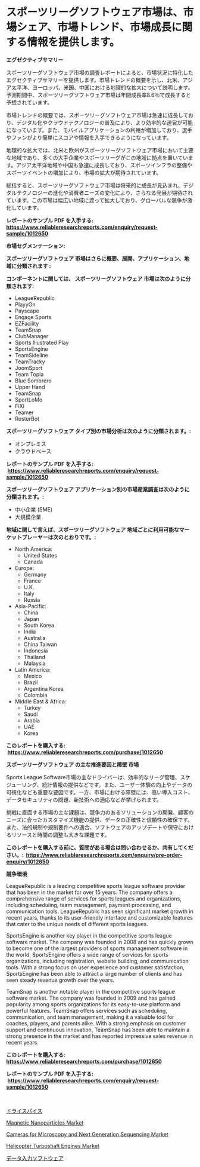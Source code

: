 <p><h1>スポーツリーグソフトウェア市場は、市場シェア、市場トレンド、市場成長に関する情報を提供します。</h1></p><p><strong>エグゼクティブサマリー</strong></p>
<p><p>スポーツリーグソフトウェア市場の調査レポートによると、市場状況に特化したエグゼクティブサマリーを提供します。市場トレンドの概要を示し、北米、アジア太平洋、ヨーロッパ、米国、中国における地理的な拡大について説明します。予測期間中、スポーツリーグソフトウェア市場は年間成長率8.6％で成長すると予想されています。</p><p>市場トレンドの概要では、スポーツリーグソフトウェア市場は急速に成長しており、デジタル化やクラウドテクノロジーの普及により、より効率的な運営が可能になっています。また、モバイルアプリケーションの利用が増加しており、選手やファンがより簡単にスコアや情報を入手できるようになっています。</p><p>地理的な拡大では、北米と欧州がスポーツリーグソフトウェア市場において主要な地域であり、多くの大手企業やスポーツリーグがこの地域に拠点を置いています。アジア太平洋地域や中国も急速に成長しており、スポーツインフラの整備やスポーツイベントの増加により、市場の拡大が期待されています。</p><p>総括すると、スポーツリーグソフトウェア市場は将来的に成長が見込まれ、デジタルテクノロジーの進化や消費者ニーズの変化により、さらなる発展が期待されています。この市場は幅広い地域に渡って拡大しており、グローバルな競争が激化しています。</p></p>
<p><strong>レポートのサンプル PDF を入手する: <a href="https://www.reliableresearchreports.com/enquiry/request-sample/1012650">https://www.reliableresearchreports.com/enquiry/request-sample/1012650</a></strong></p>
<p><strong>市場セグメンテーション:</strong></p>
<p><strong> スポーツリーグソフトウェア 市場はさらに概要、展開、アプリケーション、地域に分類されます :</strong></p>
<p><strong>コンポーネントに関しては、 スポーツリーグソフトウェア 市場は次のように分類されます: &nbsp;</strong></p>
<p><ul><li>LeagueRepublic</li><li>PlayyOn</li><li>Payscape</li><li>Engage Sports</li><li>EZFacility</li><li>TeamSnap</li><li>ClubManager</li><li>Sports Illustrated Play</li><li>SportsEngine</li><li>TeamSideline</li><li>TeamTracky</li><li>JoomSport</li><li>Team Topia</li><li>Blue Sombrero</li><li>Upper Hand</li><li>TeamSnap</li><li>SportLoMo</li><li>FiXi</li><li>Teamer</li><li>RosterBot</li></ul></p>
<p><strong> スポーツリーグソフトウェア タイプ別の市場分析は次のように分類されます。:</strong></p>
<p><ul><li>オンプレミス</li><li>クラウドベース</li></ul></p>
<p><strong>レポートのサンプル PDF を入手する: &nbsp;<a href="https://www.reliableresearchreports.com/enquiry/request-sample/1012650">https://www.reliableresearchreports.com/enquiry/request-sample/1012650</a></strong></p>
<p><strong> スポーツリーグソフトウェア アプリケーション別の市場産業調査は次のように分類されます。:</strong></p>
<p><ul><li>中小企業 (SME)</li><li>大規模企業</li></ul></p>
<p><strong>地域に関して言えば、スポーツリーグソフトウェア 地域ごとに利用可能なマーケットプレーヤーは次のとおりです。:</strong></p>
<p><ul>
    <li>
        North America:
        <ul>
            <li>United States</li>
            <li>Canada</li>
        </ul>
    </li>
    <li>
        Europe:
        <ul>
            <li>Germany</li>
            <li>France</li>
            <li>U.K.</li>
            <li>Italy</li>
            <li>Russia</li>
        </ul>
    </li>
    <li>
        Asia-Pacific:
        <ul>
            <li>China</li>
            <li>Japan</li>
            <li>South Korea</li>
            <li>India</li>
            <li>Australia</li>
            <li>China Taiwan</li>
            <li>Indonesia</li>
            <li>Thailand</li>
            <li>Malaysia</li>
        </ul>
    </li>
    <li>
        Latin America:
        <ul>
            <li>Mexico</li>
            <li>Brazil</li>
            <li>Argentina Korea</li>
            <li>Colombia</li>
        </ul>
    </li>
    <li>
        Middle East & Africa:
        <ul>
            <li>Turkey</li>
            <li>Saudi</li>
            <li>Arabia</li>
            <li>UAE</li>
            <li>Korea</li>
        </ul>
    </li>
    </ul></p>
<p><strong>このレポートを購入する: &nbsp;<a href="https://www.reliableresearchreports.com/purchase/1012650">https://www.reliableresearchreports.com/purchase/1012650</a></strong></p>
<p><strong>スポーツリーグソフトウェア の主な推進要因と障壁 市場</strong></p>
<p><p>Sports League Software市場の主なドライバーは、効率的なリーグ管理、スケジューリング、統計情報の提供などです。また、ユーザー体験の向上やデータの可視化なども重要な要因です。一方、市場における障壁には、高い導入コスト、データセキュリティの問題、新技術への適応などが挙げられます。</p><p>挑戦に直面する市場の主な課題は、競争力のあるソリューションの開発、顧客のニーズに合ったカスタマイズ機能の提供、データの正確性と信頼性の確保です。また、法的規制や規制要件への適合、ソフトウェアのアップデートや保守におけるリソースと時間の調整も大きな課題です。</p></p>
<p><strong>このレポートを購入する前に、質問がある場合は問い合わせるか、共有してください。:&nbsp; <a href="https://www.reliableresearchreports.com/enquiry/pre-order-enquiry/1012650">https://www.reliableresearchreports.com/enquiry/pre-order-enquiry/1012650</a></strong></p>
<p><strong>競争環境</strong></p>
<p><p>LeagueRepublic is a leading competitive sports league software provider that has been in the market for over 15 years. The company offers a comprehensive range of services for sports leagues and organizations, including scheduling, team management, payment processing, and communication tools. LeagueRepublic has seen significant market growth in recent years, thanks to its user-friendly interface and customizable features that cater to the unique needs of different sports leagues.</p><p>SportsEngine is another key player in the competitive sports league software market. The company was founded in 2008 and has quickly grown to become one of the largest providers of sports management software in the world. SportsEngine offers a wide range of services for sports organizations, including registration, website building, and communication tools. With a strong focus on user experience and customer satisfaction, SportsEngine has been able to attract a large number of clients and has seen steady revenue growth over the years.</p><p>TeamSnap is another notable player in the competitive sports league software market. The company was founded in 2009 and has gained popularity among sports organizations for its easy-to-use platform and powerful features. TeamSnap offers services such as scheduling, communication, and team management, making it a valuable tool for coaches, players, and parents alike. With a strong emphasis on customer support and continuous innovation, TeamSnap has been able to maintain a strong presence in the market and has reported impressive sales revenue in recent years.</p></p>
<p><strong>このレポートを購入する: &nbsp; <a href="https://www.reliableresearchreports.com/purchase/1012650">https://www.reliableresearchreports.com/purchase/1012650</a></strong></p>
<p><strong>レポートのサンプル PDF を入手する: &nbsp;<a href="https://www.reliableresearchreports.com/enquiry/request-sample/1012650">https://www.reliableresearchreports.com/enquiry/request-sample/1012650</a></strong><strong></strong></p>
<p>&nbsp;</p>
<p><p><a href="https://medium.com/@kelscdowell78456/%E4%B9%BE%E7%87%A5%E9%A6%99%E8%BE%9B%E6%96%99%E5%B8%82%E5%A0%B4%E8%AA%BF%E6%9F%BB%E3%83%AC%E3%83%9D%E3%83%BC%E3%83%88-%E3%81%9D%E3%81%AE%E6%AD%B4%E5%8F%B2%E3%81%A8%E4%BA%88%E6%B8%AC-2024%E5%B9%B4%E3%81%8B%E3%82%892031%E5%B9%B4%E3%81%BE%E3%81%A7-31dff11a6754">ドライスパイス</a></p><p><a href="https://gentle-editor-9db.notion.site/Magnetic-Nanoparticles-Market-Size-Market-Share-and-Global-Market-Analysis-Report-2024-2031-f86f52b75d0e461fad083b75064033c1">Magnetic Nanoparticles Market</a></p><p><a href="https://medium.com/@lottierunte68/cameras-for-microscopy-and-next-generation-sequencing-market-insight-market-trends-growth-6ff1aa310d31">Cameras for Microscopy and Next Generation Sequencing Market</a></p><p><a href="https://issuu.com/reportprime-2/docs/helicopter-turboshaft-engines-market-size-2030.ppt">Helicopter Turboshaft Engines Market</a></p><p><a href="https://github.com/AaronVargas43/Market-Research-Report-List-1/blob/main/670580011298.md">データ入力ソフトウェア</a></p></p>